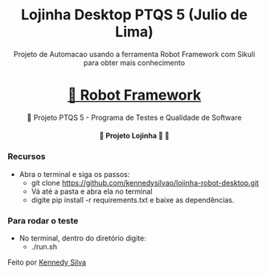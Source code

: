 <h1 align="center">Lojinha Desktop PTQS 5 (Julio de Lima)</h1>
<p align="center">Projeto de Automacao usando a ferramenta Robot Framework com Sikuli para obter mais conhecimento</p>
<h1 align="center">
    <a href="https://robotframework.org/">🔗 Robot Framework</a>
</h1>
<p align="center">🚀 Projeto PTQS 5 - Programa de Testes e Qualidade de Software </p>

<h4 align="center"> 
	🚧  Projeto Lojinha 🚀   🚧
</h4>

### Recursos
 - Abra o terminal e siga os passos:
    - git clone https://github.com/kennedysilvao/lojinha-robot-desktop.git
    - Vá até a pasta e abra ela no terminal
    - digite pip install -r requirements.txt e baixe as dependências.

### Para rodar o teste
 - No terminal, dentro do diretório digite:
 	- ./run.sh

<p>Feito por <a href="https://www.linkedin.com/in/kennedy-silva-de-oliveira-119154182/">Kennedy Silva</a></p>
